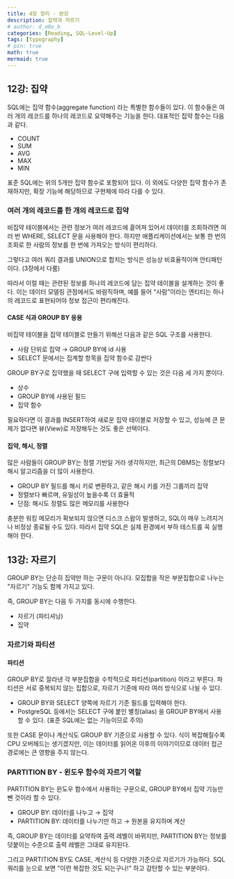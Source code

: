 ```yaml
---
title: 4장 정리 - 완강
description: 집약과 자르기
# author: d_o0o_b
categories: [Reading, SQL-Level-Up]
tags: [typography]
# pin: true
math: true
mermaid: true
---
```


## 12강: 집약

SQL에는 집약 함수(aggregate function) 라는 특별한 함수들이 있다. 이 함수들은 여러 개의 레코드를 하나의 레코드로 요약해주는 기능을 한다. 대표적인 집약 함수는 다음과 같다.

- COUNT
- SUM
- AVG
- MAX
- MIN

표준 SQL에는 위의 5개만 집약 함수로 포함되어 있다. 이 외에도 다양한 집약 함수가 존재하지만, 확장 기능에 해당하므로 구현체에 따라 다를 수 있다.


### 여러 개의 레코드를 한 개의 레코드로 집약
비집약 테이블에서는 관련 정보가 여러 레코드에 흩어져 있어서 데이터를 조회하려면 여러 번 WHERE, SELECT 문을 사용해야 한다. 하지만 애플리케이션에서는 보통 한 번의 조회로 한 사람의 정보를 한 번에 가져오는 방식이 편리하다.

그렇다고 여러 쿼리 결과를 UNION으로 합치는 방식은 성능상 비효율적이며 안티패턴이다. (3장에서 다룸)

따라서 이럴 때는 관련된 정보를 하나의 레코드에 담는 집약 테이블을 설계하는 것이 좋다. 이는 데이터 모델링 관점에서도 바람직하며, 예를 들어 “사람”이라는 엔티티는 하나의 레코드로 표현되어야 정보 접근이 편리해진다.


#### CASE 식과 GROUP BY 응용
비집약 테이블을 집약 테이블로 만들기 위해선 다음과 같은 SQL 구조를 사용한다.

- 사람 단위로 집약 → GROUP BY에 id 사용
- SELECT 문에서는 집계할 항목을 집약 함수로 감싼다

GROUP BY구로 집약했을 때 SELECT 구에 입력할 수 있는 것은 다음 세 가지 뿐이다.

- 상수
- GROUP BY에 사용된 필드
- 집약 함수

필요하다면 이 결과를 INSERT하여 새로운 집약 테이블로 저장할 수 있고, 성능에 큰 문제가 없다면 뷰(View)로 저장해두는 것도 좋은 선택이다.


#### 집약, 해시, 정렬
많은 사람들이 GROUP BY는 정렬 기반일 거라 생각하지만, 최근의 DBMS는 정렬보다 해시 알고리즘을 더 많이 사용한다.

- GROUP BY 필드를 해시 키로 변환하고, 같은 해시 키를 가진 그룹끼리 집약
- 정렬보다 빠르며, 유일성이 높을수록 더 효율적
- 단점: 해시도 정렬도 많은 메모리를 사용한다

충분한 워킹 메모리가 확보되지 않으면 디스크 스왑이 발생하고, SQL이 매우 느려지거나 비정상 종료될 수도 있다. 따라서 집약 SQL은 실제 환경에서 부하 테스트를 꼭 실행해야 한다.


## 13강: 자르기
GROUP BY는 단순히 집약만 하는 구문이 아니다. 모집합을 작은 부분집합으로 나누는 "자르기" 기능도 함께 가지고 있다.

즉, GROUP BY는 다음 두 가지를 동시에 수행한다.

- 자르기 (파티셔닝)
- 집약

### 자르기와 파티션

#### 파티션
GROUP BY로 잘라낸 각 부분집합을 수학적으로 파티션(partition) 이라고 부른다. 파티션은 서로 중복되지 않는 집합으로, 자르기 기준에 따라 여러 방식으로 나뉠 수 있다.

- GROUP BY와 SELECT 양쪽에 자르기 기준 필드를 입력해야 한다.
- PostgreSQL 등에서는 SELECT 구에 붙인 별칭(alias) 을 GROUP BY에서 사용할 수 있다. (표준 SQL에는 없는 기능이므로 주의)

또한 CASE 문이나 계산식도 GROUP BY 기준으로 사용할 수 있다. 식이 복잡해질수록 CPU 오버헤드는 생기겠지만, 이는 데이터를 읽어온 이후의 이야기이므로 데이터 접근 경로에는 큰 영향을 주지 않는다.

### PARTITION BY - 윈도우 함수의 자르기 역할
PARTITION BY는 윈도우 함수에서 사용하는 구문으로, GROUP BY에서 집약 기능만 뺀 것이라 할 수 있다.

- GROUP BY: 데이터를 나누고 → 집약
- PARTITION BY: 데이터를 나누기만 하고 → 원본을 유지하며 계산

즉, GROUP BY는 데이터를 요약하여 출력 레벨이 바뀌지만, PARTITION BY는 정보를 덧붙이는 수준으로 출력 레벨은 그대로 유지된다.

그리고 PARTITION BY도 CASE, 계산식 등 다양한 기준으로 자르기가 가능하다. SQL 쿼리를 눈으로 보면 "이런 복잡한 것도 되는구나!" 하고 감탄할 수 있는 부분이다.